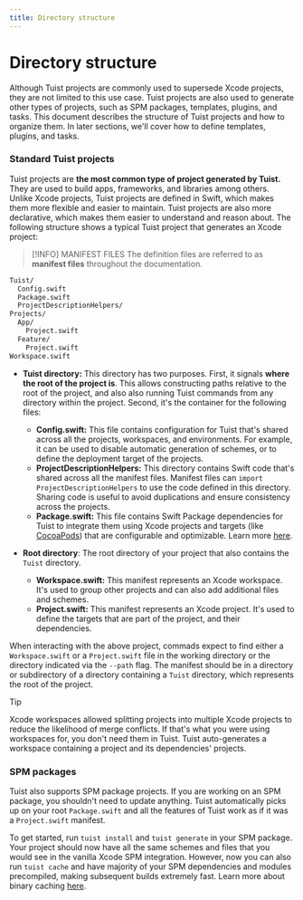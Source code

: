 ```yaml
---
title: Directory structure
---
```


# Directory structure

Although Tuist projects are commonly used to supersede Xcode projects, they are not limited to this use case. Tuist projects are also used to generate other types of projects, such as SPM packages, templates, plugins, and tasks. This document describes the structure of Tuist projects and how to organize them. In later sections, we'll cover how to define templates, plugins, and tasks.

### Standard Tuist projects

Tuist projects are **the most common type of project generated by Tuist.** They are used to build apps, frameworks, and libraries among others. Unlike Xcode projects, Tuist projects are defined in Swift, which makes them more flexible and easier to maintain. Tuist projects are also more declarative, which makes them easier to understand and reason about. The following structure shows a typical Tuist project that generates an Xcode project:

> [!INFO] MANIFEST FILES
> The definition files are referred to as **manifest files** throughout the documentation.

```bash
Tuist/
  Config.swift
  Package.swift
  ProjectDescriptionHelpers/
Projects/
  App/
    Project.swift
  Feature/
    Project.swift
Workspace.swift
```

- **Tuist directory:** This directory has two purposes. First, it signals **where the root of the project is**. This allows constructing paths relative to the root of the project, and also also running Tuist commands from any directory within the project. Second, it's the container for the following files:
  - **Config.swift:** This file contains configuration for Tuist that's shared across all the projects, workspaces, and environments. For example, it can be used to disable automatic generation of schemes, or to define the deployment target of the projects.
  - **ProjectDescriptionHelpers:** This directory contains Swift code that's shared across all the manifest files. Manifest files can `import ProjectDescriptionHelpers` to use the code defined in this directory. Sharing code is useful to avoid duplications and ensure consistency across the projects.
  - **Package.swift:** This file contains Swift Package dependencies for Tuist to integrate them using Xcode projects and targets (like [CocoaPods](https://cococapods)) that are configurable and optimizable. Learn more [here](doc:dependencies).

- **Root directory**: The root directory of your project that also contains the `Tuist` directory.
  - **Workspace.swift:** This manifest represents an Xcode workspace. It's used to group other projects and can also add additional files and schemes.
  - **Project.swift:** This manifest represents an Xcode project. It's used to define the targets that are part of the project, and their dependencies.

When interacting with the above project, commads expect to find either a `Workspace.swift` or a `Project.swift` file in the working directory or the directory indicated via the `--path` flag. The manifest should be in a directory or subdirectory of a directory containing a `Tuist` directory, which represents the root of the project.

> [!TIP]
> Xcode workspaces allowed splitting projects into multiple Xcode projects to reduce the likelihood of merge conflicts. If that's what you were using workspaces for, you don't need them in Tuist. Tuist auto-generates a workspace containing a project and its dependencies' projects. 

### SPM packages <Badge type="warning" text="beta" />

Tuist also supports SPM package projects. If you are working on an SPM package, you shouldn't need to update anything. Tuist automatically picks up on your root `Package.swift` and all the features of Tuist work as if it was a `Project.swift` manifest.

To get started, run `tuist install` and `tuist generate` in your SPM package. Your project should now have all the same schemes and files that you would see in the vanilla Xcode SPM integration. However, now you can also run `tuist cache` and have majority of your SPM dependencies and modules precompiled, making subsequent builds extremely fast. Learn more about binary caching [here](<doc:binary-caching>).